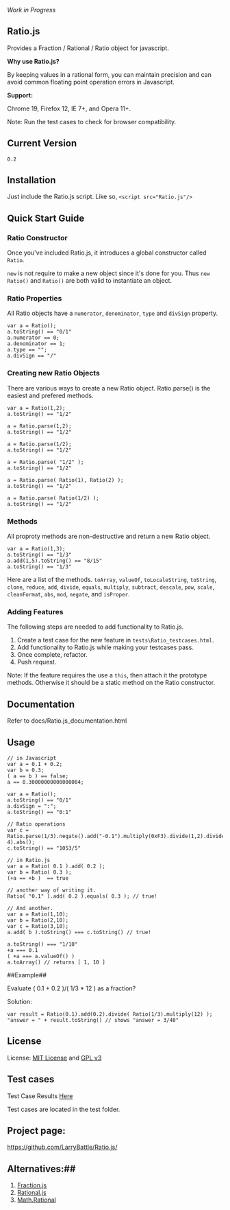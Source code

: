 *Work in Progress*
## Ratio.js ##
Provides a Fraction / Rational / Ratio object for javascript.

**Why use Ratio.js?**

By keeping values in a rational form, you can maintain precision and can avoid common floating point operation errors in Javascript.

**Support:**

Chrome 19, Firefox 12, IE 7+, and Opera 11+.

Note: Run the test cases to check for browser compatibility.

## Current Version ##
`0.2`

## Installation ##
Just include the Ratio.js script. Like so, 
    `<script src="Ratio.js"/>`
	
## Quick Start Guide ##

### Ratio Constructor ###
Once you've included Ratio.js, it introduces a global constructor called `Ratio`.

`new` is not require to make a new object since it's done for you.
Thus `new Ratio()` and `Ratio()` are both valid to instantiate an object.
	
### Ratio Properties ###
All Ratio objects have a `numerator`, `denominator`, `type` and `divSign` property.

	var a = Ratio();
	a.toString() == "0/1"
	a.numerator == 0;
	a.denominator == 1;
	a.type == "";
	a.divSign == "/"
### Creating new Ratio Objects ###
There are various ways to create a new Ratio object. Ratio.parse() is the easiest and prefered methods.

	var a = Ratio(1,2);
	a.toString() == "1/2"

	a = Ratio.parse(1,2);
	a.toString() == "1/2"

	a = Ratio.parse(1/2);
	a.toString() == "1/2"

	a = Ratio.parse( "1/2" );
	a.toString() == "1/2"

	a = Ratio.parse( Ratio(1), Ratio(2) );
	a.toString() == "1/2"

	a = Ratio.parse( Ratio(1/2) );
	a.toString() == "1/2"

### Methods ###
All proproty methods are non-destructive and return a new Ratio object.

	var a = Ratio(1,3);
	a.toString() == "1/3"
	a.add(1,5).toString() == "8/15"
	a.toString() == "1/3"
	
Here are a list of the methods.
`toArray`, `valueOf`, `toLocaleString`, `toString`, `clone`, `reduce`, `add`, `divide`, `equals`, `multiply`, `subtract`, `descale`, `pow`, `scale`, `cleanFormat`, `abs`, `mod`, `negate`, and `isProper`.

### Adding Features ###
The following steps are needed to add functionality to Ratio.js.

1. Create a test case for the new feature in `tests\Ratio_testcases.html`.
2. Add functionality to Ratio.js while making your testcases pass.
3. Once complete, refactor.
4. Push request.

Note: If the feature requires the use a `this`, then attach it the prototype methods. Otherwise it should be a static method on the Ratio constructor.

## Documentation ##
Refer to docs/Ratio.js_documentation.html
	
## Usage ##
	// in Javascript
    var a = 0.1 + 0.2;
    var b = 0.3;
    ( a == b ) == false;
    a == 0.30000000000000004;
	
	var a = Ratio();
	a.toString() == "0/1"
	a.divSign = ":";
	a.toString() == "0:1"
	
	// Ratio operations
	var c = Ratio.parse(1/3).negate().add("-0.1").multiply(0xF3).divide(1,2).divide(1e-4).abs();
	c.toString() == "1053/5"

    // in Ratio.js
    var a = Ratio( 0.1 ).add( 0.2 );
    var b = Ratio( 0.3 );
    (+a == +b )  == true
    
    // another way of writing it.
    Ratio( "0.1" ).add( 0.2 ).equals( 0.3 ); // true!
    
    // And another.
    var a = Ratio(1,10);
    var b = Ratio(2,10);
    var c = Ratio(3,10);
    a.add( b ).toString() === c.toString() // true!
    
    a.toString() === "1/10"
    +a === 0.1
    ( +a === a.valueOf() ) 
    a.toArray() // returns [ 1, 10 ]

##Example## 

Evaluate ( 0.1 + 0.2 )/( 1/3 * 12 ) as a fraction?

Solution:

	var result = Ratio(0.1).add(0.2).divide( Ratio(1/3).multiply(12) );
	"answer = " + result.toString() // shows "answer = 3/40"

## License ##
License: [MIT License](http://www.opensource.org/licenses/mit-license) and 
[GPL v3](http://opensource.org/licenses/GPL-3.0)

## Test cases ##
Test Case Results [Here](http://jsfiddle.net/jKu4q/2/)

Test cases are located in the test folder.

## Project page: ##
<https://github.com/LarryBattle/Ratio.js/><br/>

## Alternatives:##
1. [Fraction.js](http://hypervolu.me/~erik/fraction.js/)
2. [Rational.js](http://code.google.com/p/crumble/source/browse/trunk/rational.js?spec=svn4&r=4)
3. [Math.Rational](http://blog.livedoor.jp/dankogai/js/rational.txt)
